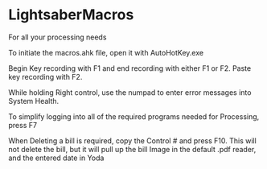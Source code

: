 # LightsaberMacros
For all your processing needs

To initiate the macros.ahk file, open it with AutoHotKey.exe

Begin Key recording with F1 and end recording with either F1 or F2.
Paste key recording with F2.

While holding Right control, use the numpad to enter error messages into System Health.

To simplify logging into all of the required programs needed for Processing, press F7

When Deleting a bill is required, copy the Control # and press F10.
  This will not delete the bill, but it will pull up the bill Image in the default .pdf reader, and the entered date in Yoda
